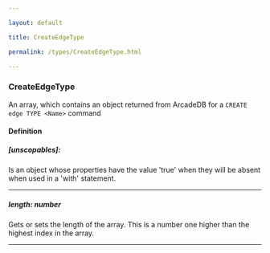```yaml
---

layout: default

title: CreateEdgeType

permalink: /types/CreateEdgeType.html

---
```


### CreateEdgeType<br/><Name>

An array, which contains an object returned from
ArcadeDB for a `CREATE edge TYPE <Name>` command

#### Definition

<h5> [unscopables]: <span></span></h5>Is an object whose properties have the value 'true'
when they will be absent when used in a 'with' statement.


---

<h5> length: <span>number</span></h5>Gets or sets the length of the array. This is a number one higher than the highest index in the array.


---


